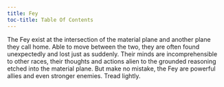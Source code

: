 ```yaml
---
title: Fey
toc-title: Table Of Contents
---
```


The Fey exist at the intersection of the material plane and another plane they call home. Able to move between the two, they are often found unexpectedly and lost just as suddenly. Their minds are incomprehensible to other races, their thoughts and actions alien to the grounded reasoning etched into the material plane. But make no mistake, the Fey are powerful allies and even stronger enemies. Tread lightly.
